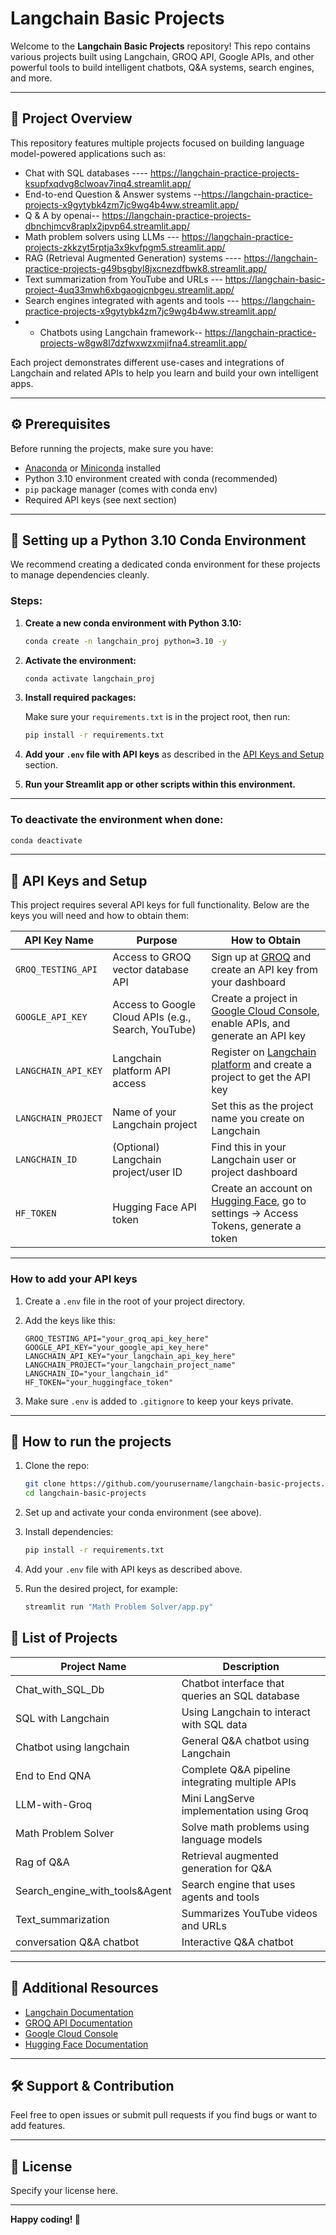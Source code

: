 
# Langchain Basic Projects

Welcome to the **Langchain Basic Projects** repository! This repo contains various projects built using Langchain, GROQ API, Google APIs, and other powerful tools to build intelligent chatbots, Q&A systems, search engines, and more.

---

## 📝 Project Overview

This repository features multiple projects focused on building language model-powered applications such as:

- Chat with SQL databases ---- https://langchain-practice-projects-ksupfxqdvg8clwoav7inq4.streamlit.app/
- End-to-end Question & Answer systems --https://langchain-practice-projects-x9gytybk4zm7jc9wg4b4ww.streamlit.app/
- Q & A by openai-- https://langchain-practice-projects-dbnchjmcv8raplx2jpvp64.streamlit.app/
- Math problem solvers using LLMs --- https://langchain-practice-projects-zkkzyt5rptja3x9kvfpgm5.streamlit.app/
- RAG (Retrieval Augmented Generation) systems ---- https://langchain-practice-projects-g49bsgbyl8jxcnezdfbwk8.streamlit.app/
- Text summarization from YouTube and URLs --- https://langchain-basic-project-4uq33mwh6xbgaogjcnbgeu.streamlit.app/
- Search engines integrated with agents and tools --- https://langchain-practice-projects-x9gytybk4zm7jc9wg4b4ww.streamlit.app/
- - Chatbots using Langchain framework-- https://langchain-practice-projects-w8gw8l7dzfwxwzxmjifna4.streamlit.app/

Each project demonstrates different use-cases and integrations of Langchain and related APIs to help you learn and build your own intelligent apps.

---

## ⚙️ Prerequisites

Before running the projects, make sure you have:

- [Anaconda](https://www.anaconda.com/products/distribution) or [Miniconda](https://docs.conda.io/en/latest/miniconda.html) installed
- Python 3.10 environment created with conda (recommended)
- `pip` package manager (comes with conda env)
- Required API keys (see next section)

---

## 🐍 Setting up a Python 3.10 Conda Environment

We recommend creating a dedicated conda environment for these projects to manage dependencies cleanly.

### Steps:

1. **Create a new conda environment with Python 3.10:**

   ```bash
   conda create -n langchain_proj python=3.10 -y


2. **Activate the environment:**

   ```bash
   conda activate langchain_proj
   ```

3. **Install required packages:**

   Make sure your `requirements.txt` is in the project root, then run:

   ```bash
   pip install -r requirements.txt
   ```

4. **Add your `.env` file with API keys** as described in the [API Keys and Setup](#-api-keys-and-setup) section.

5. **Run your Streamlit app or other scripts within this environment.**

---

### To deactivate the environment when done:

```bash
conda deactivate
```

---

## 🔑 API Keys and Setup

This project requires several API keys for full functionality. Below are the keys you will need and how to obtain them:

| API Key Name        | Purpose                                             | How to Obtain                                                                                                      |
| ------------------- | --------------------------------------------------- | ------------------------------------------------------------------------------------------------------------------ |
| `GROQ_TESTING_API`  | Access to GROQ vector database API                  | Sign up at [GROQ](https://groq.com) and create an API key from your dashboard                                      |
| `GOOGLE_API_KEY`    | Access to Google Cloud APIs (e.g., Search, YouTube) | Create a project in [Google Cloud Console](https://console.cloud.google.com), enable APIs, and generate an API key |
| `LANGCHAIN_API_KEY` | Langchain platform API access                       | Register on [Langchain platform](https://www.langchain.com) and create a project to get the API key                |
| `LANGCHAIN_PROJECT` | Name of your Langchain project                      | Set this as the project name you create on Langchain                                                               |
| `LANGCHAIN_ID`      | (Optional) Langchain project/user ID                | Find this in your Langchain user or project dashboard                                                              |
| `HF_TOKEN`          | Hugging Face API token                              | Create an account on [Hugging Face](https://huggingface.co), go to settings → Access Tokens, generate a token      |

---

### How to add your API keys

1. Create a `.env` file in the root of your project directory.

2. Add the keys like this:

   ```
   GROQ_TESTING_API="your_groq_api_key_here"
   GOOGLE_API_KEY="your_google_api_key_here"
   LANGCHAIN_API_KEY="your_langchain_api_key_here"
   LANGCHAIN_PROJECT="your_langchain_project_name"
   LANGCHAIN_ID="your_langchain_id"
   HF_TOKEN="your_huggingface_token"
   ```

3. Make sure `.env` is added to `.gitignore` to keep your keys private.

---

## 🚀 How to run the projects

1. Clone the repo:

   ```bash
   git clone https://github.com/yourusername/langchain-basic-projects.git
   cd langchain-basic-projects
   ```

2. Set up and activate your conda environment (see above).

3. Install dependencies:

   ```bash
   pip install -r requirements.txt
   ```

4. Add your `.env` file with API keys as described above.

5. Run the desired project, for example:

   ```bash
   streamlit run "Math Problem Solver/app.py"
   ```



## 📂 List of Projects

| Project Name                       | Description                                      | 
| ---------------------------------- | ------------------------------------------------ | 
| Chat\_with\_SQL\_Db                | Chatbot interface that queries an SQL database   | 
| SQL with Langchain                 | Using Langchain to interact with SQL data        | 
| Chatbot using langchain            | General Q\&A chatbot using Langchain             | 
| End to End QNA                     | Complete Q\&A pipeline integrating multiple APIs | 
| LLM-with-Groq                      | Mini LangServe implementation using Groq         | 
| Math Problem Solver                | Solve math problems using language models        |
| Rag of Q\&A                        | Retrieval augmented generation for Q\&A          | 
| Search\_engine\_with\_tools\&Agent | Search engine that uses agents and tools         | 
| Text\_summarization                | Summarizes YouTube videos and URLs               | 
| conversation Q\&A chatbot          | Interactive Q\&A chatbot                         | 

---

## 📖 Additional Resources

* [Langchain Documentation](https://docs.langchain.com/)
* [GROQ API Documentation](https://docs.groq.com/)
* [Google Cloud Console](https://console.cloud.google.com/)
* [Hugging Face Documentation](https://huggingface.co/docs)

---

## 🛠 Support & Contribution

Feel free to open issues or submit pull requests if you find bugs or want to add features.

---

## 📜 License

Specify your license here.

---

**Happy coding! 🚀**

```
```

